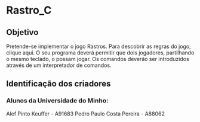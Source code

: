 # Rastro_C

## Objetivo
  Pretende-se implementar o jogo Rastros. Para descobrir as regras do jogo, clique
aqui. O seu programa deverá permitir que dois jogadores, partilhando o mesmo
teclado, o possam jogar. Os comandos deverão ser introduzidos através de um
interpretador de comandos.

## Identificação dos criadores
### Alunos da Universidade do Minho:
  Alef Pinto Keuffer         - A91683
  Pedro Paulo Costa Pereira  - A88062
